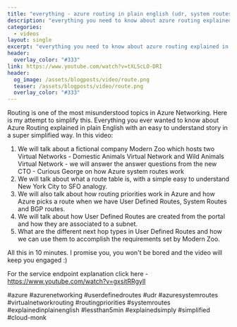 ```yaml
---
title: "everything - azure routing in plain english (udr, system routes, routing priorities)"
description: "everything you need to know about azure routing explained in plain english with a story - user defined routes (UDR), routing priorities, system routes"
categories:
  - videos
layout: single
excerpt: "everything you need to know about azure routing explained in plain english with a story - user defined routes (UDR), routing priorities, system routes"
header:
  overlay_color: "#333"
link: https://www.youtube.com/watch?v=tXLScLO-DRI
header:
  og_image: /assets/blogposts/video/route.png
  teaser: /assets/blogposts/video/route.png
  overlay_color: "#333"
---
```


Routing is one of the most misunderstood topics in Azure Networking. Here is my attempt to simplify this. Everything you ever wanted to know about Azure Routing explained in plain English with an easy to understand story in a super simplified way. In this video:

1. We will talk about a fictional company Modern Zoo which hosts two Virtual Networks - Domestic Animals Virtual Network and Wild Animals Virtual Network - we will answer the answer questions from the new CTO - Curious George on how Azure system routes work
2. We will talk about what a route table is, with a simple easy to understand New York City to SFO analogy.
3. We will also talk about how routing priorities work in Azure and how Azure picks a route when we have User Defined Routes, System Routes and BGP routes.
4. We will talk about how User Defined Routes are created from the portal and how they are associated to a subnet.
5. What are the different next hop types in User Defined Routes and how we can use them to accomplish the requirements set by Modern Zoo.

All this in 10 minutes. I promise you, you won't be bored and the video will keep you engaged :)

For the service endpoint explanation click here - https://www.youtube.com/watch?v=gxsitRRgylI

#azure #azurenetworking #userdefinedroutes #udr #azuresystemroutes #virtualnetworkrouting #routingpriorities #systemroutes #explainedinplainenglish #lessthan5min #explainedsimply #simplified #cloud-monk